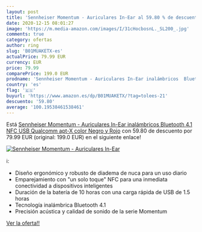 ```yaml
---
layout: post
title: 'Sennheiser Momentum - Auriculares In-Ear al 59.80 % de descuento'
date: 2020-12-15 08:01:27
image: 'https://m.media-amazon.com/images/I/31cHocbosnL._SL200_.jpg'
comments: true
category: ofertas
author: ring
slug: 'B01MUAKETX-es'
actualPrice: 79.99 EUR
currency: EUR
price: 79.99
comparePrice: 199.0 EUR
prodname: 'Sennheiser Momentum - Auriculares In-Ear inalámbricos  Bluetooth 4.1  NFC  USB  Qualcomm apt-X   color Negro y Rojo'
country: 'es'
flag: '🇪🇸'
buyurl: 'https://www.amazon.es/dp/B01MUAKETX/?tag=tolees-21'
descuento: '59.80'
average: '100.19538461538461'
---
```


Está [Sennheiser Momentum - Auriculares In-Ear inalámbricos  Bluetooth 4.1  NFC  USB  Qualcomm apt-X   color Negro y Rojo](https://www.amazon.es/dp/B01MUAKETX/?tag=tolees-21) con 59.80 de descuento por 79.99 EUR (original: 199.0 EUR) en el siguiente enlace!

[![Sennheiser Momentum - Auriculares In-Ear](https://m.media-amazon.com/images/I/31cHocbosnL._SL200_.jpg)](https://www.amazon.es/dp/B01MUAKETX/?tag=tolees-21)

ℹ️:

- Diseño ergonómico y robusto de diadema de nuca para un uso diario
- Emparejamiento con "un solo toque" NFC para una inmediata conectividad a dispositivos inteligentes
- Duración de la batería de 10 horas con una carga rápida de USB de 1.5 horas
- Tecnología inalámbrica Bluetooth 4.1
- Precisión acústica y calidad de sonido de la serie Momentum

[Ver la oferta!!](https://www.amazon.es/dp/B01MUAKETX/?tag=tolees-21)
